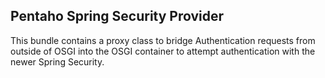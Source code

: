 ## Pentaho Spring Security Provider
This bundle contains a proxy class to bridge Authentication requests from outside of OSGI 
into the OSGI container to attempt authentication with the newer Spring Security.